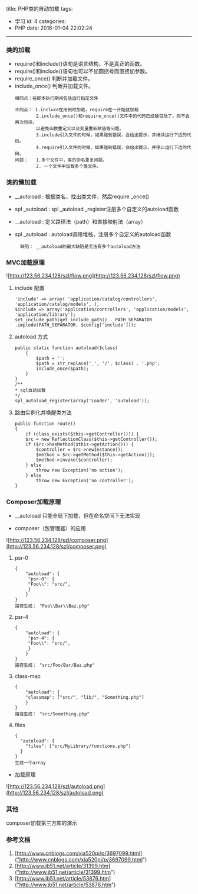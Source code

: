 title: PHP类的自动加载
tags:
  - 学习
id: 4
categories:
  - PHP
date: 2016-01-04 22:02:24
---

### 类的加载

- require()和include()语句是语言结构，不是真正的函数。
- require()和include()语句也可以不加圆括号而直接加参数。
- require_once() 判断并加载文件。
- include_once() 判断并加载文件。 
	```
	相同点：在脚本执行期间包括运行指定文件

	不同点： 1.incluce在用到时加载，require在一开始就加载
			2.include_once()和require_once()文件中的代码已经被包括了，则不会再次包括，
			以避免函数重定义以及变量重新赋值等问题。
			3.include引入文件的时候，如果碰到错误，会给出提示，并继续运行下边的代码。
			4.require引入文件的时候，如果碰到错误，会给出提示，并停止运行下边的代码。
	问题：   1.多个文件中，类的命名重复问题。
			2. 一个文件中加载多个类文件。

	```
### 类的懒加载

- __autoload : 根据类名，找出类文件，然后require _once()
- spl _autoload : spl _autoload _register注册多个自定义的autoload函数

- __autoload : 定义路径法（path）和直接映射法（array）

- spl _autoload : autoload调用堆栈，注册多个自定义的autoload函数

		缺陷： __autoload的最大缺陷是无法有多个autoload方法 

### MVC加载原理

![http://123.56.234.128/szl/flow.png](http://123.56.234.128/szl/flow.png)

1. include 配置
	```
	'include' => array( 'application/catalog/controllers',
	'application/catalog/models', ),
	$include => array('application/controllers', 'application/models', 'application/library'); 
	set_include_path(get_include_path() . PATH_SEPARATOR .implode(PATH_SEPARATOR, $config['include']));
	```
2. autoload 方式
	```
	public static function autoload($class) 
		{ 
			$path = ''; 
			$path = str_replace('_', '/', $class) . '.php'; 
			include_once($path); 
		} 
	} 
	/** 
	* sql自动加载 
	*/ 
	spl_autoload_register(array('Loader', 'autoload')); 
	```
3. 路由实例化并唤醒类方法
	```
	public function route() 
	{ 
		if (class_exists($this->getController())) { 
		$rc = new ReflectionClass($this->getController()); 
		if ($rc->hasMethod($this->getAction())) { 
			$controller = $rc->newInstance(); 
			$method = $rc->getMethod($this->getAction()); 
			$method->invoke($controller); 
		} else 
			throw new Exception('no action'); 
		} else 
			throw new Exception('no controller'); 
	} 
	```
### Composer加载原理

- __autoload 只能全局下加载，但在命名空间下无法实现

- composer（包管理器）的应用

![http://123.56.234.128/szl/composer.png](http://123.56.234.128/szl/composer.png)
	
1. psr-0
	```
	{
		"autoload": {
		 "psr-0": {
		 "Foo\\": "src/",
		 }
		}
	}
	路径生成： "Foo\\Bar\\Baz.php" 
	```
2. psr-4
	```
	{
		"autoload": {
		 "psr-4": {
		 "Foo\\": "src/",
		 }
		}
	}
	路径生成： "src/Foo/Bar/Baz.php"
	```
3. class-map
	```
	{
		"autoload": {
		"classmap": ["src/", "lib/", "Something.php"]
		}
	}
	路径生成： "src/Something.php"
	```
4. files
	```
	{
	  "autoload": {
		"files": ["src/MyLibrary/functions.php"]
	  }
	}
	生成一个array
	```
- 加载原理

![http://123.56.234.128/szl/autoload.png](http://123.56.234.128/szl/autoload.png)


### 其他

composer加载第三方库的演示

### 参考文档
1. [http://www.cnblogs.com/xia520pi/p/3697099.html]("http://www.cnblogs.com/xia520pi/p/3697099.html")
2. [http://www.jb51.net/article/31399.htm]("http://www.jb51.net/article/31399.htm")
3. [http://www.jb51.net/article/53876.htm]("http://www.jb51.net/article/53876.htm")